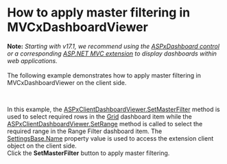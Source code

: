 # How to apply master filtering in MVCxDashboardViewer


<p><strong>Note:</strong> <em>Starting with v17.1, we recommend using the <a href="https://documentation.devexpress.com/Dashboard/CustomDocument16976.aspx">ASPxDashboard control</a> or a corresponding <a href="https://documentation.devexpress.com/Dashboard/CustomDocument16977.aspx">ASP.NET MVC extension</a> to display dashboards within web applications.</em><br><br>The following example demonstrates how to apply master filtering in MVCxDashboardViewer on the client side.</p>
<br>
<p>In this example, the <a href="http://documentation.devexpress.com/#Dashboard/DevExpressDashboardWebScriptsASPxClientDashboardViewer_SetMasterFiltertopic">ASPxClientDashboardViewer.SetMasterFilter</a> method is used to select required rows in the <a href="https://documentation.devexpress.com/#Dashboard/CustomDocument15150">Grid</a> dashboard item while the <a href="https://documentation.devexpress.com/#Dashboard/DevExpressDashboardWebScriptsASPxClientDashboardViewer_SetRangetopic">ASPxClientDashboardViewer.SetRange</a> method is called to select the required range in the Range Filter dashboard item. The <a href="https://documentation.devexpress.com/#AspNet/DevExpressWebMvcSettingsBase_Nametopic">SettingsBase.Name</a> property value is used to access the extension client object on the client side.<br>Click the <strong>SetMasterFilter</strong> button to apply master filtering.</p>

<br/>


